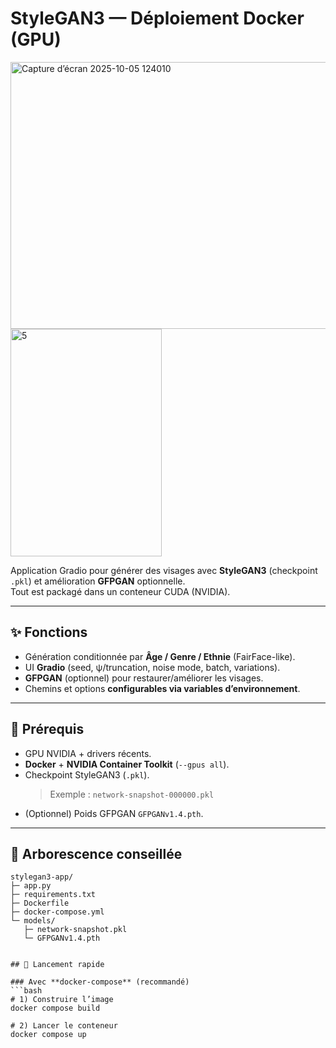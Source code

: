 # StyleGAN3 — Déploiement Docker (GPU)
<img width="958" height="427" alt="Capture d’écran 2025-10-05 124010" src="https://github.com/user-attachments/assets/186019d4-263e-481f-817f-84685bafc5b2" />
<img width="242" height="364" alt="5" src="https://github.com/user-attachments/assets/d1dd8562-ffb2-45e9-87a1-777d683e81fd" />



Application Gradio pour générer des visages avec **StyleGAN3** (checkpoint `.pkl`) et amélioration **GFPGAN** optionnelle.  
Tout est packagé dans un conteneur CUDA (NVIDIA).

---

## ✨ Fonctions

- Génération conditionnée par **Âge / Genre / Ethnie** (FairFace-like).
- UI **Gradio** (seed, ψ/truncation, noise mode, batch, variations).
- **GFPGAN** (optionnel) pour restaurer/améliorer les visages.
- Chemins et options **configurables via variables d’environnement**.

---

## 🧱 Prérequis

- GPU NVIDIA + drivers récents.
- **Docker** + **NVIDIA Container Toolkit** (`--gpus all`).
- Checkpoint StyleGAN3 (`.pkl`).  
  > Exemple : `network-snapshot-000000.pkl`
- (Optionnel) Poids GFPGAN `GFPGANv1.4.pth`.

---

## 📂 Arborescence conseillée

```text
stylegan3-app/
├─ app.py
├─ requirements.txt
├─ Dockerfile
├─ docker-compose.yml
└─ models/
   ├─ network-snapshot.pkl        
   └─ GFPGANv1.4.pth             


## 🚀 Lancement rapide

### Avec **docker-compose** (recommandé)
```bash
# 1) Construire l’image
docker compose build

# 2) Lancer le conteneur
docker compose up

